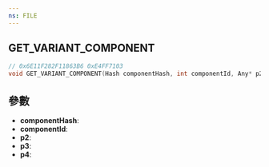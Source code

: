 ```yaml
---
ns: FILE
---
```

## GET_VARIANT_COMPONENT

```c
// 0x6E11F282F11863B6 0xE4FF7103
void GET_VARIANT_COMPONENT(Hash componentHash, int componentId, Any* p2, Any* p3, Any* p4);
```


## 參數
* **componentHash**: 
* **componentId**: 
* **p2**: 
* **p3**: 
* **p4**: 

